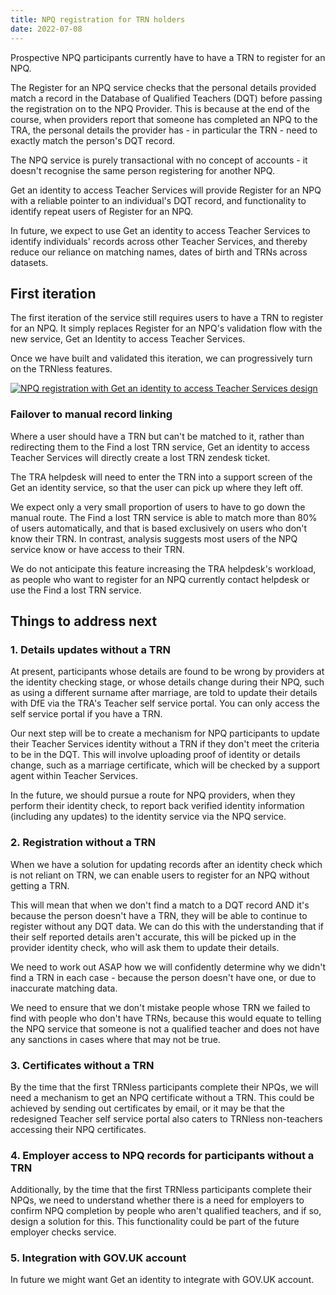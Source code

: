 ```yaml
---
title: NPQ registration for TRN holders 
date: 2022-07-08
---
```


Prospective NPQ participants currently have to have a TRN to register for an NPQ. 

The Register for an NPQ service checks that the personal details provided match a record in the Database of Qualified Teachers (DQT) before passing the registration on to the NPQ Provider. This is because at the end of the course, when providers report that someone has completed an NPQ to the TRA, the personal details the provider has - in particular the TRN - need to exactly match the person's DQT record.

The NPQ service is purely transactional with no concept of accounts - it doesn't recognise the same person registering for another NPQ.

Get an identity to access Teacher Services will provide Register for an NPQ with a reliable pointer to an individual's DQT record, and functionality to identify repeat users of Register for an NPQ. 

In future, we expect to use Get an identity to access Teacher Services to identify individuals' records across other Teacher Services, and thereby reduce our reliance on matching names, dates of birth and TRNs across datasets.

## First iteration
The first iteration of the service still requires users to have a TRN to register for an NPQ. It simply replaces Register for an NPQ's validation flow with the new service, Get an Identity to access Teacher Services.

Once we have built and validated this iteration, we can progressively turn on the TRNless features. 

[![NPQ registration with Get an identity to access Teacher Services design](get-an-identity-npq-registration.jpg)](get-an-identity-npq-registration.jpg)


### Failover to manual record linking

Where a user should have a TRN but can't be matched to it, rather than redirecting them to the Find a lost TRN service, Get an identity to access Teacher Services will directly create a lost TRN zendesk ticket. 

The TRA helpdesk will need to enter the TRN into a support screen of the Get an identity service, so that the user can pick up where they left off.

We expect only a very small proportion of users to have to go down the manual route. The Find a lost TRN service is able to match more than 80% of users automatically, and that is based exclusively on users who don't know their TRN. In contrast, analysis suggests most users of the NPQ service know or have access to their TRN.

We do not anticipate this feature increasing the TRA helpdesk's workload, as people who want to register for an NPQ currently contact helpdesk or use the Find a lost TRN service. 


## Things to address next

### 1. Details updates without a TRN 
At present, participants whose details are found to be wrong by providers at the identity checking stage, or whose details change during their NPQ, such as using a different surname after marriage, are told to update their details with DfE via the TRA's Teacher self service portal. You can only access the self service portal if you have a TRN.

Our next step will be to create a mechanism for NPQ participants to update their Teacher Services identity without a TRN if they don't meet the criteria to be in the DQT. This will involve uploading proof of identity or details change, such as a marriage certificate, which will be checked by a support agent within Teacher Services.

In the future, we should pursue a route for NPQ providers, when they perform their identity check, to report back verified identity information (including any updates) to the identity service via the NPQ service.

### 2. Registration without a TRN
When we have a solution for updating records after an identity check which is not reliant on TRN, we can enable users to register for an NPQ without getting a TRN.

This will mean that when we don't find a match to a DQT record AND it's because the person doesn't have a TRN, they will be able to continue to register without any DQT data. We can do this with the understanding that if their self reported details aren't accurate, this will be picked up in the provider identity check, who will ask them to update their details.

We need to work out ASAP how we will confidently determine why we didn't find a TRN in each case - because the person doesn't have one, or due to inaccurate matching data. 

We need to ensure that we don't mistake people whose TRN we failed to find with people who don't have TRNs, because this would equate to telling the NPQ service that someone is not a qualified teacher and does not have any sanctions in cases where that may not be true.

### 3. Certificates without a TRN
By the time that the first TRNless participants complete their NPQs, we will need a mechanism to get an NPQ certificate without a TRN. This could be achieved by sending out certificates by email, or it may be that the redesigned Teacher self service portal also caters to TRNless non-teachers accessing their NPQ certificates.


### 4. Employer access to NPQ records for participants without a TRN
Additionally, by the time that the first TRNless participants complete their NPQs, we need to understand whether there is a need for employers to confirm NPQ completion by people who aren't qualified teachers, and if so, design a solution for this. This functionality could be part of the future employer checks service.


### 5. Integration with GOV.UK account
In future we might want Get an identity to integrate with GOV.UK account. 



